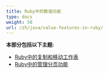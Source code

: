 ```yaml
---
title: Ruby中的数值功能
type: docs
weight: 50
url: /zh/java/value-features-in-ruby/
---
```


**本部分包括以下主题:**

- [Ruby中的复制和移动工作表](/cells/zh/java/copying-and-moving-worksheets-in-ruby/)
- [Ruby中的管理分页功能](/cells/zh/java/managing-page-breaks-in-ruby/)

